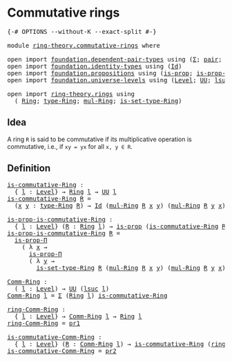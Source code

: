 # Commutative rings

<pre class="Agda"><a id="30" class="Symbol">{-#</a> <a id="34" class="Keyword">OPTIONS</a> <a id="42" class="Pragma">--without-K</a> <a id="54" class="Pragma">--exact-split</a> <a id="68" class="Symbol">#-}</a>

<a id="73" class="Keyword">module</a> <a id="80" href="ring-theory.commutative-rings.html" class="Module">ring-theory.commutative-rings</a> <a id="110" class="Keyword">where</a>

<a id="117" class="Keyword">open</a> <a id="122" class="Keyword">import</a> <a id="129" href="foundation.dependent-pair-types.html" class="Module">foundation.dependent-pair-types</a> <a id="161" class="Keyword">using</a> <a id="167" class="Symbol">(</a><a id="168" href="foundation-core.dependent-pair-types.html#502" class="Record">Σ</a><a id="169" class="Symbol">;</a> <a id="171" href="foundation-core.dependent-pair-types.html#575" class="InductiveConstructor">pair</a><a id="175" class="Symbol">;</a> <a id="177" href="foundation-core.dependent-pair-types.html#592" class="Field">pr1</a><a id="180" class="Symbol">;</a> <a id="182" href="foundation-core.dependent-pair-types.html#604" class="Field">pr2</a><a id="185" class="Symbol">)</a>
<a id="187" class="Keyword">open</a> <a id="192" class="Keyword">import</a> <a id="199" href="foundation.identity-types.html" class="Module">foundation.identity-types</a> <a id="225" class="Keyword">using</a> <a id="231" class="Symbol">(</a><a id="232" href="foundation-core.identity-types.html#641" class="Datatype">Id</a><a id="234" class="Symbol">)</a>
<a id="236" class="Keyword">open</a> <a id="241" class="Keyword">import</a> <a id="248" href="foundation.propositions.html" class="Module">foundation.propositions</a> <a id="272" class="Keyword">using</a> <a id="278" class="Symbol">(</a><a id="279" href="foundation-core.propositions.html#1246" class="Function">is-prop</a><a id="286" class="Symbol">;</a> <a id="288" href="foundation.propositions.html#1492" class="Function">is-prop-Π</a><a id="297" class="Symbol">)</a>
<a id="299" class="Keyword">open</a> <a id="304" class="Keyword">import</a> <a id="311" href="foundation.universe-levels.html" class="Module">foundation.universe-levels</a> <a id="338" class="Keyword">using</a> <a id="344" class="Symbol">(</a><a id="345" href="Agda.Primitive.html#597" class="Postulate">Level</a><a id="350" class="Symbol">;</a> <a id="352" href="foundation-core.universe-levels.html#222" class="Primitive">UU</a><a id="354" class="Symbol">;</a> <a id="356" href="Agda.Primitive.html#780" class="Primitive">lsuc</a><a id="360" class="Symbol">)</a>

<a id="363" class="Keyword">open</a> <a id="368" class="Keyword">import</a> <a id="375" href="ring-theory.rings.html" class="Module">ring-theory.rings</a> <a id="393" class="Keyword">using</a>
  <a id="401" class="Symbol">(</a> <a id="403" href="ring-theory.rings.html#1734" class="Function">Ring</a><a id="407" class="Symbol">;</a> <a id="409" href="ring-theory.rings.html#2030" class="Function">type-Ring</a><a id="418" class="Symbol">;</a> <a id="420" href="ring-theory.rings.html#4490" class="Function">mul-Ring</a><a id="428" class="Symbol">;</a> <a id="430" href="ring-theory.rings.html#2111" class="Function">is-set-type-Ring</a><a id="446" class="Symbol">)</a>
</pre>
## Idea

A ring `R` is said to be commutative if its multiplicative operation is commutative, i.e., if `xy = yx` for all `x, y ∈ R`.

## Definition

<pre class="Agda"><a id="is-commutative-Ring"></a><a id="610" href="ring-theory.commutative-rings.html#610" class="Function">is-commutative-Ring</a> <a id="630" class="Symbol">:</a>
  <a id="634" class="Symbol">{</a> <a id="636" href="ring-theory.commutative-rings.html#636" class="Bound">l</a> <a id="638" class="Symbol">:</a> <a id="640" href="Agda.Primitive.html#597" class="Postulate">Level</a><a id="645" class="Symbol">}</a> <a id="647" class="Symbol">→</a> <a id="649" href="ring-theory.rings.html#1734" class="Function">Ring</a> <a id="654" href="ring-theory.commutative-rings.html#636" class="Bound">l</a> <a id="656" class="Symbol">→</a> <a id="658" href="foundation-core.universe-levels.html#222" class="Primitive">UU</a> <a id="661" href="ring-theory.commutative-rings.html#636" class="Bound">l</a>
<a id="663" href="ring-theory.commutative-rings.html#610" class="Function">is-commutative-Ring</a> <a id="683" href="ring-theory.commutative-rings.html#683" class="Bound">R</a> <a id="685" class="Symbol">=</a>
  <a id="689" class="Symbol">(</a><a id="690" href="ring-theory.commutative-rings.html#690" class="Bound">x</a> <a id="692" href="ring-theory.commutative-rings.html#692" class="Bound">y</a> <a id="694" class="Symbol">:</a> <a id="696" href="ring-theory.rings.html#2030" class="Function">type-Ring</a> <a id="706" href="ring-theory.commutative-rings.html#683" class="Bound">R</a><a id="707" class="Symbol">)</a> <a id="709" class="Symbol">→</a> <a id="711" href="foundation-core.identity-types.html#641" class="Datatype">Id</a> <a id="714" class="Symbol">(</a><a id="715" href="ring-theory.rings.html#4490" class="Function">mul-Ring</a> <a id="724" href="ring-theory.commutative-rings.html#683" class="Bound">R</a> <a id="726" href="ring-theory.commutative-rings.html#690" class="Bound">x</a> <a id="728" href="ring-theory.commutative-rings.html#692" class="Bound">y</a><a id="729" class="Symbol">)</a> <a id="731" class="Symbol">(</a><a id="732" href="ring-theory.rings.html#4490" class="Function">mul-Ring</a> <a id="741" href="ring-theory.commutative-rings.html#683" class="Bound">R</a> <a id="743" href="ring-theory.commutative-rings.html#692" class="Bound">y</a> <a id="745" href="ring-theory.commutative-rings.html#690" class="Bound">x</a><a id="746" class="Symbol">)</a>

<a id="is-prop-is-commutative-Ring"></a><a id="749" href="ring-theory.commutative-rings.html#749" class="Function">is-prop-is-commutative-Ring</a> <a id="777" class="Symbol">:</a>
  <a id="781" class="Symbol">{</a> <a id="783" href="ring-theory.commutative-rings.html#783" class="Bound">l</a> <a id="785" class="Symbol">:</a> <a id="787" href="Agda.Primitive.html#597" class="Postulate">Level</a><a id="792" class="Symbol">}</a> <a id="794" class="Symbol">(</a><a id="795" href="ring-theory.commutative-rings.html#795" class="Bound">R</a> <a id="797" class="Symbol">:</a> <a id="799" href="ring-theory.rings.html#1734" class="Function">Ring</a> <a id="804" href="ring-theory.commutative-rings.html#783" class="Bound">l</a><a id="805" class="Symbol">)</a> <a id="807" class="Symbol">→</a> <a id="809" href="foundation-core.propositions.html#1246" class="Function">is-prop</a> <a id="817" class="Symbol">(</a><a id="818" href="ring-theory.commutative-rings.html#610" class="Function">is-commutative-Ring</a> <a id="838" href="ring-theory.commutative-rings.html#795" class="Bound">R</a><a id="839" class="Symbol">)</a>
<a id="841" href="ring-theory.commutative-rings.html#749" class="Function">is-prop-is-commutative-Ring</a> <a id="869" href="ring-theory.commutative-rings.html#869" class="Bound">R</a> <a id="871" class="Symbol">=</a>
  <a id="875" href="foundation.propositions.html#1492" class="Function">is-prop-Π</a>
    <a id="889" class="Symbol">(</a> <a id="891" class="Symbol">λ</a> <a id="893" href="ring-theory.commutative-rings.html#893" class="Bound">x</a> <a id="895" class="Symbol">→</a>
      <a id="903" href="foundation.propositions.html#1492" class="Function">is-prop-Π</a>
      <a id="919" class="Symbol">(</a> <a id="921" class="Symbol">λ</a> <a id="923" href="ring-theory.commutative-rings.html#923" class="Bound">y</a> <a id="925" class="Symbol">→</a>
        <a id="935" href="ring-theory.rings.html#2111" class="Function">is-set-type-Ring</a> <a id="952" href="ring-theory.commutative-rings.html#869" class="Bound">R</a> <a id="954" class="Symbol">(</a><a id="955" href="ring-theory.rings.html#4490" class="Function">mul-Ring</a> <a id="964" href="ring-theory.commutative-rings.html#869" class="Bound">R</a> <a id="966" href="ring-theory.commutative-rings.html#893" class="Bound">x</a> <a id="968" href="ring-theory.commutative-rings.html#923" class="Bound">y</a><a id="969" class="Symbol">)</a> <a id="971" class="Symbol">(</a><a id="972" href="ring-theory.rings.html#4490" class="Function">mul-Ring</a> <a id="981" href="ring-theory.commutative-rings.html#869" class="Bound">R</a> <a id="983" href="ring-theory.commutative-rings.html#923" class="Bound">y</a> <a id="985" href="ring-theory.commutative-rings.html#893" class="Bound">x</a><a id="986" class="Symbol">)))</a>

<a id="Comm-Ring"></a><a id="991" href="ring-theory.commutative-rings.html#991" class="Function">Comm-Ring</a> <a id="1001" class="Symbol">:</a>
  <a id="1005" class="Symbol">(</a> <a id="1007" href="ring-theory.commutative-rings.html#1007" class="Bound">l</a> <a id="1009" class="Symbol">:</a> <a id="1011" href="Agda.Primitive.html#597" class="Postulate">Level</a><a id="1016" class="Symbol">)</a> <a id="1018" class="Symbol">→</a> <a id="1020" href="foundation-core.universe-levels.html#222" class="Primitive">UU</a> <a id="1023" class="Symbol">(</a><a id="1024" href="Agda.Primitive.html#780" class="Primitive">lsuc</a> <a id="1029" href="ring-theory.commutative-rings.html#1007" class="Bound">l</a><a id="1030" class="Symbol">)</a>
<a id="1032" href="ring-theory.commutative-rings.html#991" class="Function">Comm-Ring</a> <a id="1042" href="ring-theory.commutative-rings.html#1042" class="Bound">l</a> <a id="1044" class="Symbol">=</a> <a id="1046" href="foundation-core.dependent-pair-types.html#502" class="Record">Σ</a> <a id="1048" class="Symbol">(</a><a id="1049" href="ring-theory.rings.html#1734" class="Function">Ring</a> <a id="1054" href="ring-theory.commutative-rings.html#1042" class="Bound">l</a><a id="1055" class="Symbol">)</a> <a id="1057" href="ring-theory.commutative-rings.html#610" class="Function">is-commutative-Ring</a>

<a id="ring-Comm-Ring"></a><a id="1078" href="ring-theory.commutative-rings.html#1078" class="Function">ring-Comm-Ring</a> <a id="1093" class="Symbol">:</a>
  <a id="1097" class="Symbol">{</a> <a id="1099" href="ring-theory.commutative-rings.html#1099" class="Bound">l</a> <a id="1101" class="Symbol">:</a> <a id="1103" href="Agda.Primitive.html#597" class="Postulate">Level</a><a id="1108" class="Symbol">}</a> <a id="1110" class="Symbol">→</a> <a id="1112" href="ring-theory.commutative-rings.html#991" class="Function">Comm-Ring</a> <a id="1122" href="ring-theory.commutative-rings.html#1099" class="Bound">l</a> <a id="1124" class="Symbol">→</a> <a id="1126" href="ring-theory.rings.html#1734" class="Function">Ring</a> <a id="1131" href="ring-theory.commutative-rings.html#1099" class="Bound">l</a>
<a id="1133" href="ring-theory.commutative-rings.html#1078" class="Function">ring-Comm-Ring</a> <a id="1148" class="Symbol">=</a> <a id="1150" href="foundation-core.dependent-pair-types.html#592" class="Field">pr1</a>

<a id="is-commutative-Comm-Ring"></a><a id="1155" href="ring-theory.commutative-rings.html#1155" class="Function">is-commutative-Comm-Ring</a> <a id="1180" class="Symbol">:</a>
  <a id="1184" class="Symbol">{</a> <a id="1186" href="ring-theory.commutative-rings.html#1186" class="Bound">l</a> <a id="1188" class="Symbol">:</a> <a id="1190" href="Agda.Primitive.html#597" class="Postulate">Level</a><a id="1195" class="Symbol">}</a> <a id="1197" class="Symbol">(</a><a id="1198" href="ring-theory.commutative-rings.html#1198" class="Bound">R</a> <a id="1200" class="Symbol">:</a> <a id="1202" href="ring-theory.commutative-rings.html#991" class="Function">Comm-Ring</a> <a id="1212" href="ring-theory.commutative-rings.html#1186" class="Bound">l</a><a id="1213" class="Symbol">)</a> <a id="1215" class="Symbol">→</a> <a id="1217" href="ring-theory.commutative-rings.html#610" class="Function">is-commutative-Ring</a> <a id="1237" class="Symbol">(</a><a id="1238" href="ring-theory.commutative-rings.html#1078" class="Function">ring-Comm-Ring</a> <a id="1253" href="ring-theory.commutative-rings.html#1198" class="Bound">R</a><a id="1254" class="Symbol">)</a>
<a id="1256" href="ring-theory.commutative-rings.html#1155" class="Function">is-commutative-Comm-Ring</a> <a id="1281" class="Symbol">=</a> <a id="1283" href="foundation-core.dependent-pair-types.html#604" class="Field">pr2</a>
</pre>